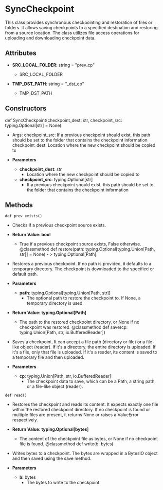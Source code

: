 # SyncCheckpoint

This class provides synchronous checkpointing and restoration of files or folders. It allows saving checkpoints to a specified destination and restoring from a source location. The class utilizes file access operations for uploading and downloading checkpoint data.

## Attributes

- **SRC_LOCAL_FOLDER**: string = &quot;prev_cp&quot;
  - SRC_LOCAL_FOLDER

- **TMP_DST_PATH**: string = &quot;_dst_cp&quot;
  - TMP_DST_PATH

## Constructors
def SyncCheckpoint(checkpoint_dest: str, checkpoint_src: typing.Optional[str] = None)
-  Args:
            checkpoint_src: If a previous checkpoint should exist, this path should be set to the folder that contains the checkpoint information
            checkpoint_dest: Location where the new checkpoint should be copied to
- **Parameters**

  - **checkpoint_dest**: str
    - Location where the new checkpoint should be copied to
  - **checkpoint_src**: typing.Optional[str]
    - If a previous checkpoint should exist, this path should be set to the folder that contains the checkpoint information



## Methods
```@classmethod
def prev_exists()
```
-  Checks if a previous checkpoint source exists.

- **Return Value**:
**bool**
  - True if a previous checkpoint source exists, False otherwise.
@classmethod
def restore(path: typing.Optional[typing.Union[Path, str]] = None) - > typing.Optional[Path]
-  Restores a previous checkpoint. If no path is provided, it defaults to a temporary directory. The checkpoint is downloaded to the specified or default path.
- **Parameters**

  - **path**: typing.Optional[typing.Union[Path, str]]
    - The optional path to restore the checkpoint to. If None, a temporary directory is used.

- **Return Value**:
**typing.Optional[Path]**
  - The path to the restored checkpoint directory, or None if no checkpoint was restored.
@classmethod
def save(cp: typing.Union[Path, str, io.BufferedReader])
-  Saves a checkpoint. It can accept a file path (directory or file) or a file-like object (reader). If it&#x27;s a directory, the entire directory is uploaded. If it&#x27;s a file, only that file is uploaded. If it&#x27;s a reader, its content is saved to a temporary file and then uploaded.
- **Parameters**

  - **cp**: typing.Union[Path, str, io.BufferedReader]
    - The checkpoint data to save, which can be a Path, a string path, or a file-like object (reader).

```@classmethod
def read()
```
-  Restores the checkpoint and reads its content. It expects exactly one file within the restored checkpoint directory. If no checkpoint is found or multiple files are present, it returns None or raises a ValueError respectively.

- **Return Value**:
**typing.Optional[bytes]**
  - The content of the checkpoint file as bytes, or None if no checkpoint file is found.
@classmethod
def write(b: bytes)
-  Writes bytes to a checkpoint. The bytes are wrapped in a BytesIO object and then saved using the save method.
- **Parameters**

  - **b**: bytes
    - The bytes to write to the checkpoint.

